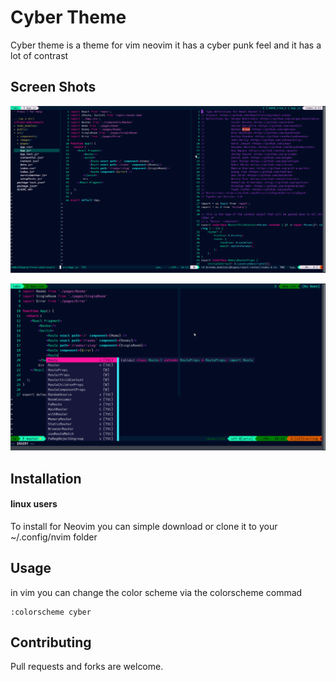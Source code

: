 # Cyber Theme

Cyber theme is a theme for vim neovim it has a cyber punk feel and it has a lot of contrast

## Screen Shots
![cyber theme with split screens](/images/cyber-screenshot.png)

![GitHub Logo](/images/cyber-autocomplete.png)

## Installation

#### linux users
To install for Neovim you can simple download or clone it to your ~/.config/nvim
folder

## Usage

in vim you can change the color scheme via the colorscheme commad 
```vim
:colorscheme cyber
```

## Contributing
Pull requests and forks are welcome.

